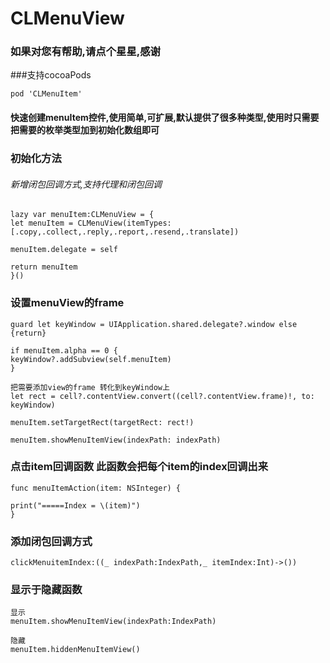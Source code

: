 # CLMenuView

### 如果对您有帮助,请点个星星,感谢

[](file:/Users/cleven/Desktop/CLMenuItem/menuItem.gif)

###支持cocoaPods

```
pod 'CLMenuItem'
```

#### 快速创建menuItem控件,使用简单,可扩展,默认提供了很多种类型,使用时只需要把需要的枚举类型加到初始化数组即可

### 初始化方法

###### 新增闭包回调方式,支持代理和闭包回调
```
lazy var menuItem:CLMenuView = {
let menuItem = CLMenuView(itemTypes: [.copy,.collect,.reply,.report,.resend,.translate])

menuItem.delegate = self

return menuItem
}()
```

### 设置menuView的frame
```
guard let keyWindow = UIApplication.shared.delegate?.window else {return}

if menuItem.alpha == 0 {
keyWindow?.addSubview(self.menuItem)
}

把需要添加view的frame 转化到keyWindow上
let rect = cell?.contentView.convert((cell?.contentView.frame)!, to: keyWindow)

menuItem.setTargetRect(targetRect: rect!)

menuItem.showMenuItemView(indexPath: indexPath)
```


### 点击item回调函数  此函数会把每个item的index回调出来
```
func menuItemAction(item: NSInteger) {

print("=====Index = \(item)")
}
```

### 添加闭包回调方式
```
clickMenuitemIndex:((_ indexPath:IndexPath,_ itemIndex:Int)->())
```


### 显示于隐藏函数
```
显示
menuItem.showMenuItemView(indexPath:IndexPath)

隐藏
menuItem.hiddenMenuItemView()

```
